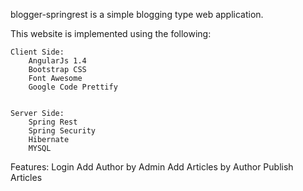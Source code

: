 blogger-springrest is a simple blogging type web application. 

This website is implemented using the following:

	Client Side:
		AngularJs 1.4
		Bootstrap CSS
		Font Awesome
		Google Code Prettify


	Server Side:
		Spring Rest
		Spring Security
		Hibernate
		MYSQL


Features:
	Login
  	Add Author by Admin
  	Add Articles by Author
  	Publish Articles
  
